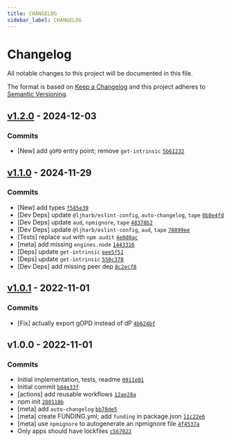 ```yaml
---
title: CHANGELOG
sidebar_label: CHANGELOG
---
```

# Changelog

All notable changes to this project will be documented in this file.

The format is based on [Keep a Changelog](https://keepachangelog.com/en/1.0.0/)
and this project adheres to [Semantic Versioning](https://semver.org/spec/v2.0.0.html).

## [v1.2.0](https://github.com/ljharb/gopd/compare/v1.1.0...v1.2.0) - 2024-12-03

### Commits

- [New] add `gOPD` entry point; remove `get-intrinsic` [`5b61232`](https://github.com/ljharb/gopd/commit/5b61232dedea4591a314bcf16101b1961cee024e)

## [v1.1.0](https://github.com/ljharb/gopd/compare/v1.0.1...v1.1.0) - 2024-11-29

### Commits

- [New] add types [`f585e39`](https://github.com/ljharb/gopd/commit/f585e397886d270e4ba84e53d226e4f9ca2eb0e6)
- [Dev Deps] update `@ljharb/eslint-config`, `auto-changelog`, `tape` [`0b8e4fd`](https://github.com/ljharb/gopd/commit/0b8e4fded64397a7726a9daa144a6cc9a5e2edfa)
- [Dev Deps] update `aud`, `npmignore`, `tape` [`48378b2`](https://github.com/ljharb/gopd/commit/48378b2443f09a4f7efbd0fb6c3ee845a6cabcf3)
- [Dev Deps] update `@ljharb/eslint-config`, `aud`, `tape` [`78099ee`](https://github.com/ljharb/gopd/commit/78099eeed41bfdc134c912280483689cc8861c31)
- [Tests] replace `aud` with `npm audit` [`4e0d0ac`](https://github.com/ljharb/gopd/commit/4e0d0ac47619d24a75318a8e1f543ee04b2a2632)
- [meta] add missing `engines.node` [`1443316`](https://github.com/ljharb/gopd/commit/14433165d07835c680155b3dfd62d9217d735eca)
- [Deps] update `get-intrinsic` [`eee5f51`](https://github.com/ljharb/gopd/commit/eee5f51769f3dbaf578b70e2a3199116b01aa670)
- [Deps] update `get-intrinsic` [`550c378`](https://github.com/ljharb/gopd/commit/550c3780e3a9c77b62565712a001b4ed64ea61f5)
- [Dev Deps] add missing peer dep [`8c2ecf8`](https://github.com/ljharb/gopd/commit/8c2ecf848122e4e30abfc5b5086fb48b390dce75)

## [v1.0.1](https://github.com/ljharb/gopd/compare/v1.0.0...v1.0.1) - 2022-11-01

### Commits

- [Fix] actually export gOPD instead of dP [`4b624bf`](https://github.com/ljharb/gopd/commit/4b624bfbeff788c5e3ff16d9443a83627847234f)

## v1.0.0 - 2022-11-01

### Commits

- Initial implementation, tests, readme [`0911e01`](https://github.com/ljharb/gopd/commit/0911e012cd642092bd88b732c161c58bf4f20bea)
- Initial commit [`b84e33f`](https://github.com/ljharb/gopd/commit/b84e33f5808a805ac57ff88d4247ad935569acbe)
- [actions] add reusable workflows [`12ae28a`](https://github.com/ljharb/gopd/commit/12ae28ae5f50f86e750215b6e2188901646d0119)
- npm init [`280118b`](https://github.com/ljharb/gopd/commit/280118badb45c80b4483836b5cb5315bddf6e582)
- [meta] add `auto-changelog` [`bb78de5`](https://github.com/ljharb/gopd/commit/bb78de5639a180747fb290c28912beaaf1615709)
- [meta] create FUNDING.yml; add `funding` in package.json [`11c22e6`](https://github.com/ljharb/gopd/commit/11c22e6355bb01f24e7fac4c9bb3055eb5b25002)
- [meta] use `npmignore` to autogenerate an npmignore file [`4f4537a`](https://github.com/ljharb/gopd/commit/4f4537a843b39f698c52f072845092e6fca345bb)
- Only apps should have lockfiles [`c567022`](https://github.com/ljharb/gopd/commit/c567022a18573aa7951cf5399445d9840e23e98b)

